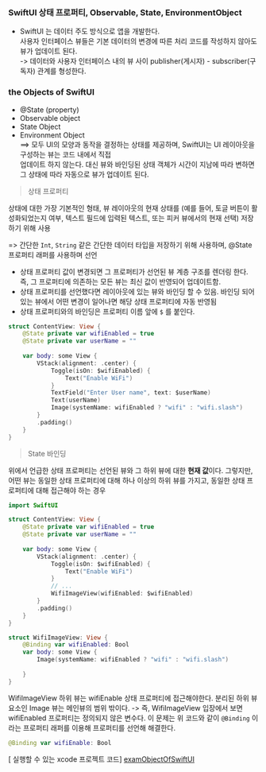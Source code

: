 
 ###  SwiftUI 상태 프로퍼티, Observable, State, EnvironmentObject
 


- SwiftUI 는 데이터 주도 방식으로 앱을 개발한다. <br>
사용자 인터페이스 뷰들은 기본 데이터의 변경에 따른 처리 코드를
 작성하지 않아도 뷰가 업데이트 된다.<br>
->  데이터와 사용자 인터페이스 내의 뷰 사이 publisher(게시자) - subscriber(구독자) 관계를 형성한다.

### the Objects of SwiftUI
- @State (property)
- Observable object
- State Object
- Environment Object<br>
==> 모두 UI의 모양과 동작을 결정하는 상태를 제공하며, SwiftUI는 UI 레이아웃을 구성하는 뷰는 코드 내에서 직접<br> 업데이트 하지 않는다. 대신 뷰와 바인딩된 상태 객체가 시간이 지남에 따라 변하면 그 상태에 따라 자동으로 뷰가 업데이트 된다.

> 상태 프로퍼티

상태에 대한 가장 기본적인 형태, 뷰 레이아웃의 현재 상태를 (예를 들어, 토글 버튼이 활성화되었는지 여부, 텍스트 필드에 입력된 텍스트, 또는 피커 뷰에서의 현재 선택) 저장하기 위해 사용

=> 간단한 `Int`, `String` 같은 간단한 데이터 타입을 저장하기 위해 사용하며, @State 프로퍼티 래퍼를 사용하며 선언

- 상태 프로퍼티 값이 변경되면 그 프로퍼티가 선언된 뷰 계층 구조를 렌더링 한다. 즉, 그 프로퍼티에 의존하는 모든 뷰는 최신 값이 반영되어 업데이트함.
- 상태 프로퍼티를 선언했다면 레이아웃에 있는 뷰와 바인딩 할 수 있음. 
바인딩 되어 있는 뷰에서 어떤 변경이 일어나면 해당 상태 프로퍼티에 자동 반영됨
- 상태 프로퍼티와의 바인딩은 프로퍼티 이름 앞에  `$` 를 붙인다. 

```Swift
struct ContentView: View {
    @State private var wifiEnabled = true
    @State private var userName = ""
    
    var body: some View {
        VStack(alignment: .center) {
            Toggle(isOn: $wifiEnabled) {
                Text("Enable WiFi")
            }
            TextField("Enter User name", text: $userName)
            Text(userName)
            Image(systemName: wifiEnabled ? "wifi" : "wifi.slash")
        }
        .padding()
    }
}

```


> State 바인딩

위에서 언급한 상태 프로퍼티는 선언된 뷰와 그 하위 뷰에 대한 **현재 값**이다.
그렇지만, 어떤 뷰는 동일한 상태 프로퍼티에 대해 하나 이상의 하위 뷰를 가지고, 동일한 상태 프로퍼티에 대해 접근해야 하는 경우

```Swift
import SwiftUI

struct ContentView: View {
    @State private var wifiEnabled = true
    @State private var userName = ""
    
    var body: some View {
        VStack(alignment: .center) {
            Toggle(isOn: $wifiEnabled) {
                Text("Enable WiFi")
            }
            // ... 
            WifiImageView(wifiEnabled: $wifiEnabled)
        }
        .padding()
    }
}

struct WifiImageView: View {
    @Binding var wifiEnabled: Bool
    var body: some View {
        Image(systemName: wifiEnabled ? "wifi" : "wifi.slash")
            
    }
}
```
WifiImageView 하위 뷰는 wifiEnable 상태 프로퍼티에 접근해야한다. 분리된 하위 뷰 요소인 Image 뷰는 
메인뷰의 범위 밖이다. 
-> 즉, WifiImageView 입장에서 보면 wifiEnabled 프로퍼티는 정의되지 않은 변수다. 
이 문제는 위 코드와 같이 `@Binding` 이라는 프로퍼티 래퍼를 이용해 프로퍼티를 선언해 해결한다.

```Swift
@Binding var wifiEnable: Bool 
```


[ 실행할 수 있는 xcode 프로젝트 코드]
[examObjectOfSwiftUI](/swiftui_grammar/examObjects)
